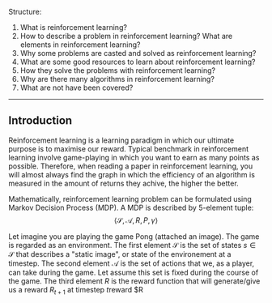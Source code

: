 Structure:
1. What is reinforcement learning?
3. How to describe a problem in reinforcement learning? What are elements in reinforcement learning?
5. Why some problems are casted and solved as reinforcement learning?
6. What are some good resources to learn about reinforcement learning?
7. How they solve the problems with reinforcement learning?
8. Why are there many algorithms in reinforcement learning?
9. What are not have been covered?

---

## Introduction
Reinforcement learning is a learning paradigm in which our ultimate purpose is to maximise our reward. Typical benchmark in reinforcement learning involve game-playing in which you want to earn as many points as possible. Therefore, when reading a paper in reinforcement learning, you will almost always find the graph in which the efficiency of an algorithm is measured in the amount of returns they achive, the higher the better.

Mathematically, reinforcement learning problem can be formulated using Markov Decision Process (MDP). A MDP is described by 5-element tuple:
$$\langle \mathcal{S}, \mathcal{A}, R, P, \gamma \rangle$$

Let imagine you are playing the game Pong (attached an image). The game is regarded as an environment.
The first element $\mathcal{S}$ is the set of states $s \in \mathcal{S}$ that describes a "static image", or state of the environement at a timestep.
The second element $\mathcal{A}$ is the set of actions that we, as a player, can take during the game. Let assume this set is fixed during the course of the game.
The third element $R$ is the reward function that will generate/give us a reward $R_{t+1}$ at timestep $t$reward $R